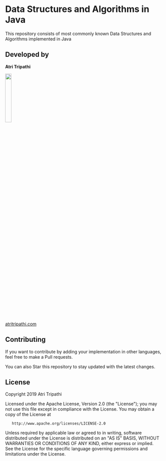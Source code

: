 # Data Structures and Algorithms in Java

This repository consists of most commonly known Data Structures and Algorithms implemented in Java

## Developed by

**Atri Tripathi**

<img src="https://github.com/atritripathi.png" width="20%">

[atritripathi.com](https://atritripathi.com)

## Contributing
If you want to contribute by adding your implementation in other languages, feel free to make a Pull requests.

You can also Star this repository to stay updated with the latest changes.


## License

Copyright 2019 Atri Tripathi

   Licensed under the Apache License, Version 2.0 (the "License");
   you may not use this file except in compliance with the License.
   You may obtain a copy of the License at

       http://www.apache.org/licenses/LICENSE-2.0

   Unless required by applicable law or agreed to in writing, software
   distributed under the License is distributed on an "AS IS" BASIS,
   WITHOUT WARRANTIES OR CONDITIONS OF ANY KIND, either express or implied.
   See the License for the specific language governing permissions and
   limitations under the License.

